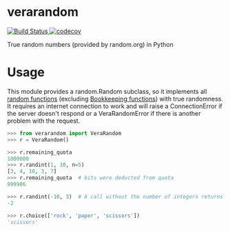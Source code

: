# verarandom

[![Build Status](https://travis-ci.org/AliGhahraei/verarandom.svg?branch=master)
](https://travis-ci.org/AliGhahraei/verarandom)
[![codecov](https://codecov.io/gh/AliGhahraei/verarandom/branch/master/graph/badge.svg)
](https://codecov.io/gh/AliGhahraei/verarandom)

True random numbers (provided by random.org) in Python

# Usage
This module provides a random.Random subclass, so it implements all [random functions](https://docs.python.org/3/library/random.html) (excluding [Bookkeeping functions](https://docs.python.org/3/library/random.html#bookkeeping-functions)) with true randomness. It requires an internet connection to work and will raise a ConnectionError if the server doesn't respond or a VeraRandomError if there is another problem with the request.

```python
>>> from verarandom import VeraRandom
>>> r = VeraRandom()

>>> r.remaining_quota
1000000
>>> r.randint(1, 10, n=5)
[3, 4, 10, 3, 7]
>>> r.remaining_quota  # bits were deducted from quota
999986

>>> r.randint(-10, 3)  # A call without the number of integers returns 1, not a list
-2

>>> r.choice(['rock', 'paper', 'scissors'])
'scissors'
```
